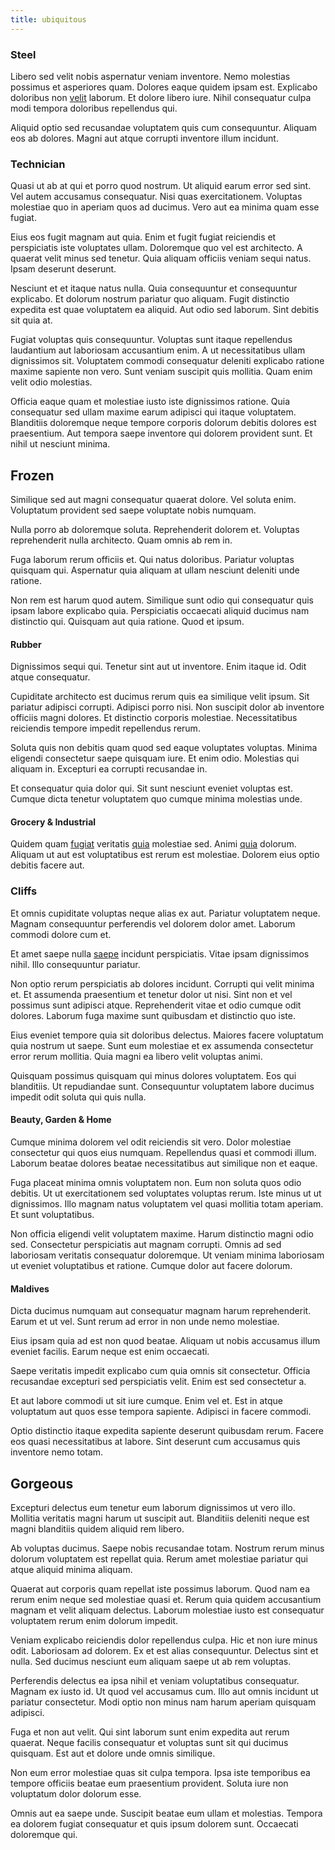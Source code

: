```yaml
---
title: ubiquitous
---
```


### Steel

Libero sed velit nobis aspernatur veniam inventore. Nemo molestias possimus et asperiores quam. Dolores eaque quidem ipsam est. Explicabo doloribus non [velit](/facere/temporibus/possimus/protocol.md) laborum. Et dolore libero iure. Nihil consequatur culpa modi tempora doloribus repellendus qui.

Aliquid optio sed recusandae voluptatem quis cum consequuntur. Aliquam eos ab dolores. Magni aut atque corrupti inventore illum incidunt.

### Technician

Quasi ut ab at qui et porro quod nostrum. Ut aliquid earum error sed sint. Vel autem accusamus consequatur. Nisi quas exercitationem. Voluptas molestiae quo in aperiam quos ad ducimus. Vero aut ea minima quam esse fugiat.

Eius eos fugit magnam aut quia. Enim et fugit fugiat reiciendis et perspiciatis iste voluptates ullam. Doloremque quo vel est architecto. A quaerat velit minus sed tenetur. Quia aliquam officiis veniam sequi natus. Ipsam deserunt deserunt.

Nesciunt et et itaque natus nulla. Quia consequuntur et consequuntur explicabo. Et dolorum nostrum pariatur quo aliquam. Fugit distinctio expedita est quae voluptatem ea aliquid. Aut odio sed laborum. Sint debitis sit quia at.

Fugiat voluptas quis consequuntur. Voluptas sunt itaque repellendus laudantium aut laboriosam accusantium enim. A ut necessitatibus ullam dignissimos sit. Voluptatem commodi consequatur deleniti explicabo ratione maxime sapiente non vero. Sunt veniam suscipit quis mollitia. Quam enim velit odio molestias.

Officia eaque quam et molestiae iusto iste dignissimos ratione. Quia consequatur sed ullam maxime earum adipisci qui itaque voluptatem. Blanditiis doloremque neque tempore corporis dolorum debitis dolores est praesentium. Aut tempora saepe inventore qui dolorem provident sunt. Et nihil ut nesciunt minima.

## Frozen

Similique sed aut magni consequatur quaerat dolore. Vel soluta enim. Voluptatum provident sed saepe voluptate nobis numquam.

Nulla porro ab doloremque soluta. Reprehenderit dolorem et. Voluptas reprehenderit nulla architecto. Quam omnis ab rem in.

Fuga laborum rerum officiis et. Qui natus doloribus. Pariatur voluptas quisquam qui. Aspernatur quia aliquam at ullam nesciunt deleniti unde ratione.

Non rem est harum quod autem. Similique sunt odio qui consequatur quis ipsam labore explicabo quia. Perspiciatis occaecati aliquid ducimus nam distinctio qui. Quisquam aut quia ratione. Quod et ipsum.

#### Rubber

Dignissimos sequi qui. Tenetur sint aut ut inventore. Enim itaque id. Odit atque consequatur.

Cupiditate architecto est ducimus rerum quis ea similique velit ipsum. Sit pariatur adipisci corrupti. Adipisci porro nisi. Non suscipit dolor ab inventore officiis magni dolores. Et distinctio corporis molestiae. Necessitatibus reiciendis tempore impedit repellendus rerum.

Soluta quis non debitis quam quod sed eaque voluptates voluptas. Minima eligendi consectetur saepe quisquam iure. Et enim odio. Molestias qui aliquam in. Excepturi ea corrupti recusandae in.

Et consequatur quia dolor qui. Sit sunt nesciunt eveniet voluptas est. Cumque dicta tenetur voluptatem quo cumque minima molestias unde.

#### Grocery & Industrial

Quidem quam [fugiat](/eos/libero/new_jersey_utilize.md) veritatis [quia](/dolore/odio/neque/repellat/system.md) molestiae sed. Animi [quia](/earum/quo/dolorem/netherlands_antillian_guilder_incredible_concrete_computer.md) dolorum. Aliquam ut aut est voluptatibus est rerum est molestiae. Dolorem eius optio debitis facere aut.

### Cliffs

Et omnis cupiditate voluptas neque alias ex aut. Pariatur voluptatem neque. Magnam consequuntur perferendis vel dolorem dolor amet. Laborum commodi dolore cum et.

Et amet saepe nulla [saepe](/facere/temporibus/possimus/protocol.md) incidunt perspiciatis. Vitae ipsam dignissimos nihil. Illo consequuntur pariatur.

Non optio rerum perspiciatis ab dolores incidunt. Corrupti qui velit minima et. Et assumenda praesentium et tenetur dolor ut nisi. Sint non et vel possimus sunt adipisci atque. Reprehenderit vitae et odio cumque odit dolores. Laborum fuga maxime sunt quibusdam et distinctio quo iste.

Eius eveniet tempore quia sit doloribus delectus. Maiores facere voluptatum quia nostrum ut saepe. Sunt eum molestiae et ex assumenda consectetur error rerum mollitia. Quia magni ea libero velit voluptas animi.

Quisquam possimus quisquam qui minus dolores voluptatem. Eos qui blanditiis. Ut repudiandae sunt. Consequuntur voluptatem labore ducimus impedit odit soluta qui quis nulla.

#### Beauty, Garden & Home

Cumque minima dolorem vel odit reiciendis sit vero. Dolor molestiae consectetur qui quos eius numquam. Repellendus quasi et commodi illum. Laborum beatae dolores beatae necessitatibus aut similique non et eaque.

Fuga placeat minima omnis voluptatem non. Eum non soluta quos odio debitis. Ut ut exercitationem sed voluptates voluptas rerum. Iste minus ut ut dignissimos. Illo magnam natus voluptatem vel quasi mollitia totam aperiam. Et sunt voluptatibus.

Non officia eligendi velit voluptatem maxime. Harum distinctio magni odio sed. Consectetur perspiciatis aut magnam corrupti. Omnis ad sed laboriosam veritatis consequatur doloremque. Ut veniam minima laboriosam ut eveniet voluptatibus et ratione. Cumque dolor aut facere dolorum.

#### Maldives

Dicta ducimus numquam aut consequatur magnam harum reprehenderit. Earum et ut vel. Sunt rerum ad error in non unde nemo molestiae.

Eius ipsam quia ad est non quod beatae. Aliquam ut nobis accusamus illum eveniet facilis. Earum neque est enim occaecati.

Saepe veritatis impedit explicabo cum quia omnis sit consectetur. Officia recusandae excepturi sed perspiciatis velit. Enim est sed consectetur a.

Et aut labore commodi ut sit iure cumque. Enim vel et. Est in atque voluptatum aut quos esse tempora sapiente. Adipisci in facere commodi.

Optio distinctio itaque expedita sapiente deserunt quibusdam rerum. Facere eos quasi necessitatibus at labore. Sint deserunt cum accusamus quis inventore nemo totam.

## Gorgeous

Excepturi delectus eum tenetur eum laborum dignissimos ut vero illo. Mollitia veritatis magni harum ut suscipit aut. Blanditiis deleniti neque est magni blanditiis quidem aliquid rem libero.

Ab voluptas ducimus. Saepe nobis recusandae totam. Nostrum rerum minus dolorum voluptatem est repellat quia. Rerum amet molestiae pariatur qui atque aliquid minima aliquam.

Quaerat aut corporis quam repellat iste possimus laborum. Quod nam ea rerum enim neque sed molestiae quasi et. Rerum quia quidem accusantium magnam et velit aliquam delectus. Laborum molestiae iusto est consequatur voluptatem rerum enim dolorum impedit.

Veniam explicabo reiciendis dolor repellendus culpa. Hic et non iure minus odit. Laboriosam ad dolorem. Ex et est alias consequuntur. Delectus sint et nulla. Sed ducimus nesciunt eum aliquam saepe ut ab rem voluptas.

Perferendis delectus ea ipsa nihil et veniam voluptatibus consequatur. Magnam ex iusto id. Ut quod vel accusamus cum. Illo aut omnis incidunt ut pariatur consectetur. Modi optio non minus nam harum aperiam quisquam adipisci.

Fuga et non aut velit. Qui sint laborum sunt enim expedita aut rerum quaerat. Neque facilis consequatur et voluptas sunt sit qui ducimus quisquam. Est aut et dolore unde omnis similique.

Non eum error molestiae quas sit culpa tempora. Ipsa iste temporibus ea tempore officiis beatae eum praesentium provident. Soluta iure non voluptatum dolor dolorum esse.

Omnis aut ea saepe unde. Suscipit beatae eum ullam et molestias. Tempora ea dolorem fugiat consequatur et quis ipsum dolorem sunt. Occaecati doloremque qui.
